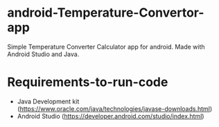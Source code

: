 # android-Temperature-Convertor-app
Simple Temperature Converter Calculator app for android. Made with Android Studio and Java.

# Requirements-to-run-code
* Java Development kit (https://www.oracle.com/java/technologies/javase-downloads.html)
* Android Studio (https://developer.android.com/studio/index.html)
